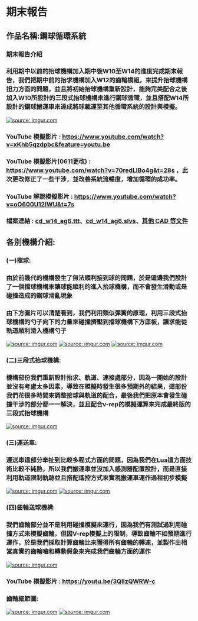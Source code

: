 # 期末報告
## 作品名稱:鋼球循環系統
### 期末報告介紹


### 利用期中以前的抬球機構加入期中後W10至W14的進度完成期末報告，我們把期中前的抬求機構加入W12的齒輪模組，來提升抬球機構扭力方面的問題，並且將初始抬球機構重新設計，能夠完美配合之後加入W10所設計的三段式抬球機構來進行鋼球循環，並且搭配W14所設計的鋼球搬運車來達成將球載運至其他循環系統的設計與模擬。
<a href="https://imgur.com/5ovC0uu"><img src="https://i.imgur.com/5ovC0uu.png" title="source: imgur.com" /></a>
### YouTube 模擬影片 : https://www.youtube.com/watch?v=xKhb5qzdpbc&feature=youtu.be
### YouTube 模擬影片(0611更改) : https://www.youtube.com/watch?v=70redLIBo4g&t=28s ，此次更改修正了一些干涉，並改善系統流暢度，增加循環的成功率。
### YouTube 解說模擬影片 : https://www.youtube.com/watch?v=oO600U12IWU&t=7s
### 檔案連結 : [cd_w14_ag6.ttt](https://github.com/s40523122/cd2018_hw/blob/master/lifter/cd_w14_ag6.ttt?raw=true)、[cd_w14_ag6.slvs](https://github.com/s40523122/cd2018_hw/tree/master/lifter/6-barLifter)、[其他 CAD 等文件](https://github.com/s40523122/cd2018_hw/tree/master/lifter)
## 各別機構介紹:
### (一)擋球:
### 由於前幾代的機構發生了無法順利接到球的問題，於是這邊我們設計了一個擋球機構來讓球能順利的進入抬球機構，而不會發生滑動或是碰撞造成的鋼球滑亂現象

### 由下方圖片可以清楚看到，我們利用類似彈簧的原理，利用三段式抬球機構的勺子向下的力量來碰撞擠壓到擋球機構下方底板，讓求能從軌道順利滑入機構勺子
<a href="https://imgur.com/SnijbUy"><img src="https://i.imgur.com/SnijbUy.png" title="source: imgur.com" /></a>
<a href="https://imgur.com/qnqd6wi"><img src="https://i.imgur.com/qnqd6wi.png" title="source: imgur.com" /></a>
<a href="https://imgur.com/ySJxe99"><img src="https://i.imgur.com/ySJxe99.png" title="source: imgur.com" /></a>
### (二)三段式抬球機構:
### 機構部份我們重新設計抬求、軌道、連接處部分，因為一開始的設計並沒有考慮太多因素，導致在模擬時發生很多預期外的結果，這部份我們花很多時間來調整接球與軌道的配合，最後我們把原本會發生碰撞干涉的部分都一一解決，並且配合v-rep的模擬運算來完成最終版的三段式抬球機構
<a href="https://imgur.com/X7OBAqD"><img src="https://i.imgur.com/X7OBAqD.png" title="source: imgur.com" /></a>
### (三)運送車:
### 運送車這部分牽扯到比較多程式方面的問題，因為我們在Lua這方面技術比較不純熟，所以我們搬運車並沒加入感測器配置設計，而是直接利用軌道限制軌跡並且搭配遙控方式來實現搬運車運作過程初步模擬
<a href="https://imgur.com/VPCsDo3"><img src="https://i.imgur.com/VPCsDo3.png" title="source: imgur.com" /></a>
<a href="https://imgur.com/vGDDiT2"><img src="https://i.imgur.com/vGDDiT2.png" title="source: imgur.com" /></a>
### (四)齒輪送球機構:
### 我們齒輪部分並不是利用碰撞模擬來運行，因為我們有測試過利用碰撞方式來模擬齒輪，但因V-rep模擬上的限制，導致齒輪不如預期進行運作，於是我們採取計算齒輪比來獲得所有齒輪的轉速，並製作出相當真實的齒輪嚙和轉動假象來完成我們齒輪方面的運作
<a href="https://imgur.com/7gL7R9z"><img src="https://i.imgur.com/7gL7R9z.png" title="source: imgur.com" /></a>
### YouTube 模擬影片 : https://youtu.be/3QIIzQWRW-c
### 齒輪細節圖:
<a href="https://imgur.com/4myaMXn"><img src="https://i.imgur.com/4myaMXn.png" title="source: imgur.com" /></a>
<a href="https://imgur.com/rCek7DB"><img src="https://i.imgur.com/rCek7DB.png" title="source: imgur.com" /></a>



















